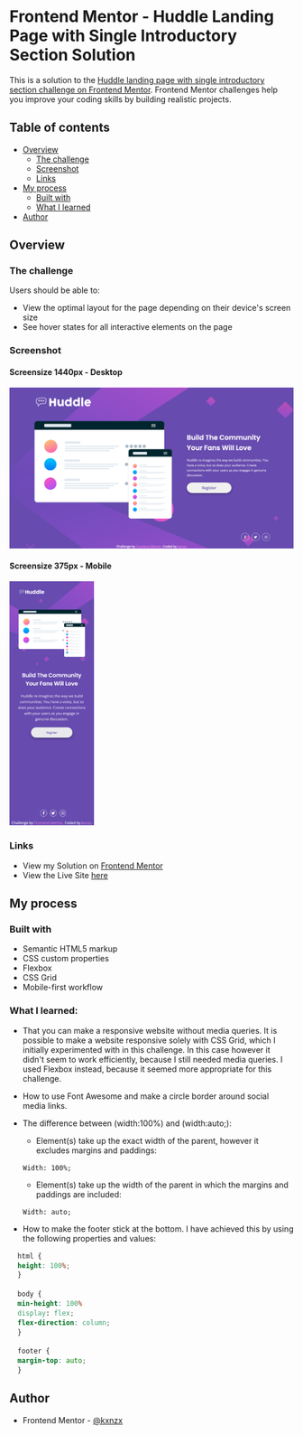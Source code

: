 # Frontend Mentor - Huddle Landing Page with Single Introductory Section Solution

This is a solution to the [Huddle landing page with single introductory section challenge on Frontend Mentor](https://www.frontendmentor.io/challenges/huddle-landing-page-with-a-single-introductory-section-B_2Wvxgi0). Frontend Mentor challenges help you improve your coding skills by building realistic projects.

## Table of contents

- [Overview](#overview)
  - [The challenge](#the-challenge)
  - [Screenshot](#screenshot)
  - [Links](#links)
- [My process](#my-process)
  - [Built with](#built-with)
  - [What I learned](#what-i-learned)
- [Author](#author)

## Overview

### The challenge

Users should be able to:

- View the optimal layout for the page depending on their device's screen size
- See hover states for all interactive elements on the page

### Screenshot

#### Screensize 1440px - Desktop

![Screenshot](images/ScreenshotHuddle.png)

#### Screensize 375px - Mobile

<img src="images/Screenshotmobile.png" width="150px" alt="mobile">

### Links

- View my Solution on [Frontend Mentor](https://www.frontendmentor.io/solutions/css-grid-for-responsive-website-pq8XGZVmI)
- View the Live Site [here](https://kxnzx.github.io/huddle-landing-page/)

## My process

### Built with

- Semantic HTML5 markup
- CSS custom properties
- Flexbox
- CSS Grid
- Mobile-first workflow

### What I learned:

- That you can make a responsive website without media queries.
  It is possible to make a website responsive solely with CSS Grid, which I initially experimented with in this challenge. In this case however it didn't seem to work efficiently, because I still needed media queries. I used Flexbox instead, because it seemed more appropriate for this challenge.

- How to use Font Awesome and make a circle border around social media links.

- The difference between (width:100%) and (width:auto;):

  - Element(s) take up the exact width of the parent, however it excludes margins and paddings:

  ```
  Width: 100%;
  ```

  - Element(s) take up the width of the parent in which the margins and paddings are included:

  ```
  Width: auto;
  ```

- How to make the footer stick at the bottom. I have achieved this by using the following properties and values:

```css
  html {
  height: 100%;
  }

  body {
  min-height: 100%
  display: flex;
  flex-direction: column;
  }

  footer {
  margin-top: auto;
  }
```

## Author

- Frontend Mentor - [@kxnzx](https://www.frontendmentor.io/profile/kxnzx)
